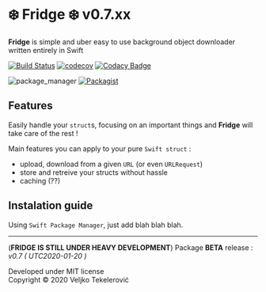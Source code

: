 # ❄️ Fridge ❄️ v0.7.xx
**Fridge** is simple and uber easy to use background object downloader written entirely in Swift

[![Build Status](https://travis-ci.org/vexy/Fridge.svg?branch=swift5)](https://travis-ci.org/vexy/Fridge)
[![codecov](https://codecov.io/gh/vexy/Fridge/branch/swift5/graph/badge.svg)](https://codecov.io/gh/vexy/Fridge)
[![Codacy Badge](https://api.codacy.com/project/badge/Grade/24b9cd48be1d4d5487c68e0acf796f50)](https://www.codacy.com/app/veljko-tekelerovic/Fridge?utm_source=github.com&amp;utm_medium=referral&amp;utm_content=vexy/Fridge&amp;utm_campaign=Badge_Grade)   

![package_manager](https://img.shields.io/badge/SwitfPackageManager-comming%20soon-red.svg)
[![Packagist](https://img.shields.io/packagist/l/doctrine/orm.svg)]()      

## Features
Easily handle your `struct`s, focusing on an important things and **Fridge** will take care of the rest !

Main features  you can apply to your pure `Swift struct` :
  - upload, download from a given `URL` (or even `URLRequest`)
  - store and retreive your structs without hassle
  - caching (??)


## Instalation guide
Using `Swift Package Manager`, just add blah blah blah.

---   
(**FRIDGE IS STILL UNDER HEAVY DEVELOPMENT**)
Package **BETA** release : *v0.7 ( UTC2020-01-20 )*

Developed under MIT license   
Copyright © 2020 Veljko Tekelerović
